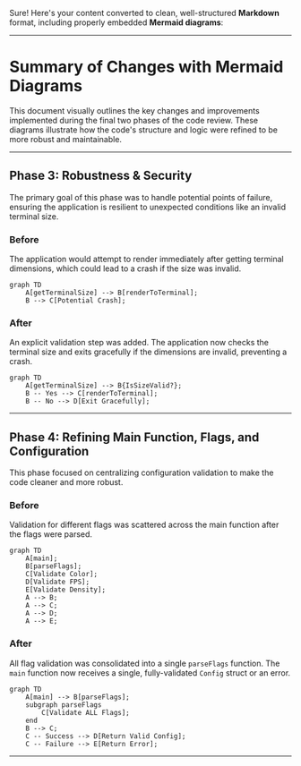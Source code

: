 Sure! Here's your content converted to clean, well-structured **Markdown** format, including properly embedded **Mermaid diagrams**:

---

# Summary of Changes with Mermaid Diagrams

This document visually outlines the key changes and improvements implemented during the final two phases of the code review. These diagrams illustrate how the code's structure and logic were refined to be more robust and maintainable.

---

## Phase 3: Robustness & Security

The primary goal of this phase was to handle potential points of failure, ensuring the application is resilient to unexpected conditions like an invalid terminal size.

### Before

The application would attempt to render immediately after getting terminal dimensions, which could lead to a crash if the size was invalid.

```mermaid
graph TD
    A[getTerminalSize] --> B[renderToTerminal];
    B --> C[Potential Crash];
```

### After

An explicit validation step was added. The application now checks the terminal size and exits gracefully if the dimensions are invalid, preventing a crash.

```mermaid
graph TD
    A[getTerminalSize] --> B{IsSizeValid?};
    B -- Yes --> C[renderToTerminal];
    B -- No --> D[Exit Gracefully];
```


---

## Phase 4: Refining Main Function, Flags, and Configuration

This phase focused on centralizing configuration validation to make the code cleaner and more robust.

### Before
Validation for different flags was scattered across the main function after the flags were parsed.

```mermaid
graph TD
    A[main];
    B[parseFlags];
    C[Validate Color];
    D[Validate FPS];
    E[Validate Density];
    A --> B;
    A --> C;
    A --> D;
    A --> E;
```

### After

All flag validation was consolidated into a single `parseFlags` function. The `main` function now receives a single, fully-validated `Config` struct or an error.

```mermaid
graph TD
    A[main] --> B[parseFlags];
    subgraph parseFlags
        C[Validate ALL Flags];
    end
    B --> C;
    C -- Success --> D[Return Valid Config];
    C -- Failure --> E[Return Error];
```

---
